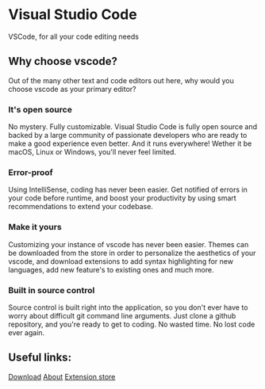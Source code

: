 # Visual Studio Code
VSCode, for all your code editing needs

## Why choose vscode?
Out of the many other text and code editors out here, why would you choose vscode as your primary editor?
### It's open source
No mystery. Fully customizable. Visual Studio Code is fully open source and backed by a large community of passionate developers who are ready to make a good experience even better. And it runs everywhere! Wether it be macOS, Linux or Windows, you'll never feel limited. 
### Error-proof
Using IntelliSense, coding has never been easier. Get notified of errors in your code before runtime, and boost your productivity by using smart recommendations to extend your codebase.
### Make it yours
Customizing your instance of vscode has never been easier. Themes can be downloaded from the store in order to personalize the aesthetics of your vscode, and download extensions to add syntax highlighting for new languages, add new feature's to existing ones and much more. 
### Built in source control
Source control is built right into the application, so you don't ever have to worry about difficult git command line arguments. Just clone a github repository, and you're ready to get to coding. 
No wasted time. No lost code ever again.

## Useful links:
[Download](https://code.visualstudio.com/)
[About](https://code.visualstudio.com/learn)
[Extension store](https://marketplace.visualstudio.com/VSCode)